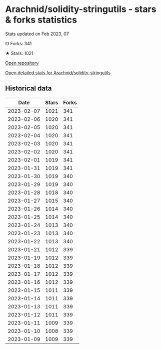 # Arachnid/solidity-stringutils - stars & forks statistics

Stats updated on Feb 2023, 07

☋ Forks: 341

★ Stars: 1021

[Open repository](https://github.com/Arachnid/solidity-stringutils)

[Open detailed stats for Arachnid/solidity-stringutils](https://reviewgithub.com/rep/Arachnid/solidity-stringutils)

## Historical data
| Date | Stars | Forks |
|------|-------|-------|
| 2023-02-07 | 1021 | 341 | 
| 2023-02-06 | 1020 | 341 | 
| 2023-02-05 | 1020 | 341 | 
| 2023-02-04 | 1020 | 341 | 
| 2023-02-03 | 1020 | 341 | 
| 2023-02-02 | 1020 | 341 | 
| 2023-02-01 | 1019 | 341 | 
| 2023-01-31 | 1019 | 341 | 
| 2023-01-30 | 1019 | 340 | 
| 2023-01-29 | 1019 | 340 | 
| 2023-01-28 | 1018 | 340 | 
| 2023-01-27 | 1015 | 340 | 
| 2023-01-26 | 1014 | 340 | 
| 2023-01-25 | 1014 | 340 | 
| 2023-01-24 | 1013 | 340 | 
| 2023-01-23 | 1013 | 340 | 
| 2023-01-22 | 1013 | 340 | 
| 2023-01-21 | 1012 | 339 | 
| 2023-01-19 | 1012 | 339 | 
| 2023-01-18 | 1012 | 339 | 
| 2023-01-17 | 1012 | 339 | 
| 2023-01-16 | 1012 | 339 | 
| 2023-01-15 | 1011 | 339 | 
| 2023-01-14 | 1011 | 339 | 
| 2023-01-13 | 1011 | 339 | 
| 2023-01-12 | 1011 | 339 | 
| 2023-01-11 | 1009 | 339 | 
| 2023-01-10 | 1008 | 339 | 
| 2023-01-09 | 1009 | 339 | 

